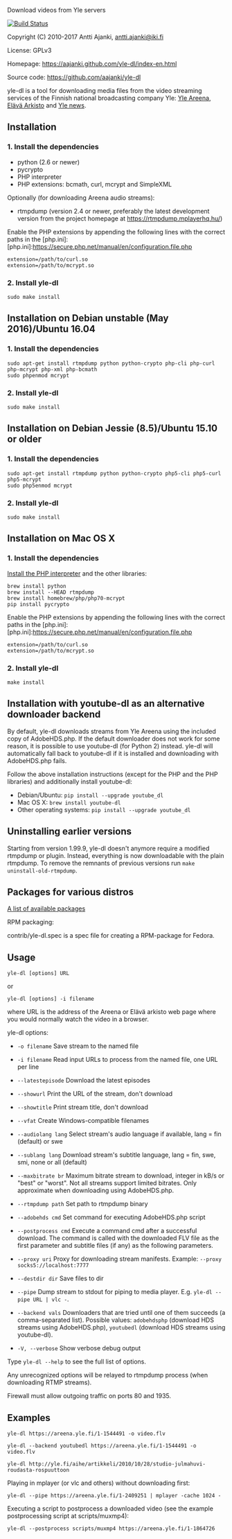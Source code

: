 Download videos from Yle servers

[![Build Status](https://travis-ci.org/aajanki/yle-dl.svg?branch=master)](https://travis-ci.org/aajanki/yle-dl)

Copyright (C) 2010-2017 Antti Ajanki, antti.ajanki@iki.fi

License: GPLv3

Homepage: https://aajanki.github.com/yle-dl/index-en.html

Source code: https://github.com/aajanki/yle-dl

yle-dl is a tool for downloading media files from the video streaming
services of the Finnish national broadcasting company Yle: [Yle
Areena], [Elävä Arkisto] and [Yle news].

[Yle Areena]:https://areena.yle.fi/
[Elävä arkisto]:http://yle.fi/aihe/elava-arkisto
[Yle news]:http://yle.fi/uutiset/

Installation
------------

### 1. Install the dependencies ###

* python (2.6 or newer)
* pycrypto
* PHP interpreter
* PHP extensions: bcmath, curl, mcrypt and SimpleXML

Optionally (for downloading Areena audio streams):

* rtmpdump (version 2.4 or newer, preferably the latest development version from the project homepage at https://rtmpdump.mplayerhq.hu/)

Enable the PHP extensions by appending the following lines with the
correct paths in the [php.ini]:
[php.ini]:https://secure.php.net/manual/en/configuration.file.php

```
extension=/path/to/curl.so
extension=/path/to/mcrypt.so
```

### 2. Install yle-dl ###

```
sudo make install
```

Installation on Debian unstable (May 2016)/Ubuntu 16.04
-------------------------------------------------------

### 1. Install the dependencies ###

```
sudo apt-get install rtmpdump python python-crypto php-cli php-curl php-mcrypt php-xml php-bcmath
sudo phpenmod mcrypt
```

### 2. Install yle-dl ###

```
sudo make install
```

Installation on Debian Jessie (8.5)/Ubuntu 15.10 or older
---------------------------------------------------------

### 1. Install the dependencies ###

```
sudo apt-get install rtmpdump python python-crypto php5-cli php5-curl php5-mcrypt
sudo php5enmod mcrypt
```

### 2. Install yle-dl ###

```
sudo make install
```

Installation on Mac OS X
------------------------

### 1. Install the dependencies ###

[Install the PHP interpreter](https://secure.php.net/manual/en/install.macosx.php) and the other libraries:

```
brew install python
brew install --HEAD rtmpdump
brew install homebrew/php/php70-mcrypt
pip install pycrypto
```

Enable the PHP extensions by appending the following lines with the
correct paths in the [php.ini]:
[php.ini]:https://secure.php.net/manual/en/configuration.file.php

```
extension=/path/to/curl.so
extension=/path/to/mcrypt.so
```

### 2. Install yle-dl ###

```
make install
```

Installation with youtube-dl as an alternative downloader backend
-----------------------------------------------------------------

By default, yle-dl downloads streams from Yle Areena using the
included copy of AdobeHDS.php. If the default downloader does not work
for some reason, it is possible to use youtube-dl (for Python 2)
instead. yle-dl will automatically fall back to youtube-dl if it is
installed and downloading with AdobeHDS.php fails.

Follow the above installation instructions (except for the PHP and the
PHP libraries) and additionally install youtube-dl:

* Debian/Ubuntu: `pip install --upgrade youtube_dl`
* Mac OS X: `brew install youtube-dl`
* Other operating systems: `pip install --upgrade youtube_dl`

Uninstalling earlier versions
-----------------------------

Starting from version 1.99.9, yle-dl doesn't anymore require a
modified rtmpdump or plugin. Instead, everything is now downloadable
with the plain rtmpdump. To remove the remnants of previous versions
run `make uninstall-old-rtmpdump`.

Packages for various distros
----------------------------

[A list of available
packages](https://aajanki.github.com/yle-dl/index-en.html)

RPM packaging:

contrib/yle-dl.spec is a spec file for creating a RPM-package for
Fedora.

Usage
-----

```
yle-dl [options] URL
```

or

```
yle-dl [options] -i filename
```

where URL is the address of the Areena or Elävä arkisto web page where
you would normally watch the video in a browser.

yle-dl options:

* `-o filename`       Save stream to the named file

* `-i filename`       Read input URLs to process from the named file, one URL per line

* `--latestepisode`   Download the latest episodes

* `--showurl`         Print the URL of the stream, don't download

* `--showtitle`       Print stream title, don't download

* `--vfat`            Create Windows-compatible filenames

* `--audiolang lang`  Select stream's audio language if available, lang = fin (default) or swe

* `--sublang lang`    Download stream's subtitle language, lang = fin, swe, smi, none or all (default)

* `--maxbitrate br`   Maximum bitrate stream to download, integer in kB/s or "best" or "worst". Not all streams support limited bitrates. Only approximate when downloading using AdobeHDS.php.

* `--rtmpdump path`   Set path to rtmpdump binary

* `--adobehds cmd`    Set command for executing AdobeHDS.php script

* `--postprocess cmd` Execute a command cmd after a successful download. The command is called with the downloaded FLV file as the first parameter and subtitle files (if any) as the following parameters.

* `--proxy uri`       Proxy for downloading stream manifests. Example: `--proxy socks5://localhost:7777`

* `--destdir dir`     Save files to dir

* `--pipe`            Dump stream to stdout for piping to media player. E.g. `yle-dl --pipe URL | vlc -`.

* `--backend vals`    Downloaders that are tried until one of them succeeds (a comma-separated list). Possible values: `adobehdsphp` (download HDS streams using AdobeHDS.php), `youtubedl` (download HDS streams using youtube-dl).

* `-V, --verbose`     Show verbose debug output

Type `yle-dl --help` to see the full list of options.

Any unrecognized options will be relayed to rtmpdump process (when
downloading RTMP streams).

Firewall must allow outgoing traffic on ports 80 and 1935.

Examples
--------

```
yle-dl https://areena.yle.fi/1-1544491 -o video.flv
```

```
yle-dl --backend youtubedl https://areena.yle.fi/1-1544491 -o video.flv
```

```
yle-dl http://yle.fi/aihe/artikkeli/2010/10/28/studio-julmahuvi-roudasta-rospuuttoon
```

Playing in mplayer (or vlc and others) without downloading first:

```
yle-dl --pipe https://areena.yle.fi/1-2409251 | mplayer -cache 1024 -
```

Executing a script to postprocess a downloaded video (see the example postprocessing script at scripts/muxmp4):

```
yle-dl --postprocess scripts/muxmp4 https://areena.yle.fi/1-1864726
```
